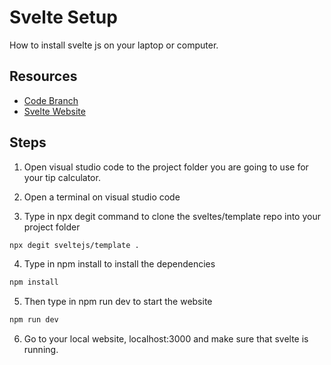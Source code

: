 # Svelte Setup

How to install svelte js on your laptop or computer.

## Resources

- [Code Branch](https://github.com/phptuts/udemy-svelte-tip-calculator/tree/video-2-project-setup)
- [Svelte Website](https://svelte.dev/)

## Steps

1) Open visual studio code to the project folder you are going to use for your tip calculator.

2) Open a terminal on visual studio code 


3) Type in npx degit command to clone the sveltes/template repo into your project folder 

```bash
npx degit sveltejs/template .
```

4) Type in npm install to install the dependencies
```bash
npm install 
```

5) Then type in npm run dev to start the website

```bash
npm run dev
```

6) Go to your local website, localhost:3000 and make sure that svelte is running.

